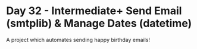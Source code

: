 # Day 32 - Intermediate+ Send Email (smtplib) & Manage Dates (datetime)


A project which automates sending happy birthday emails!
